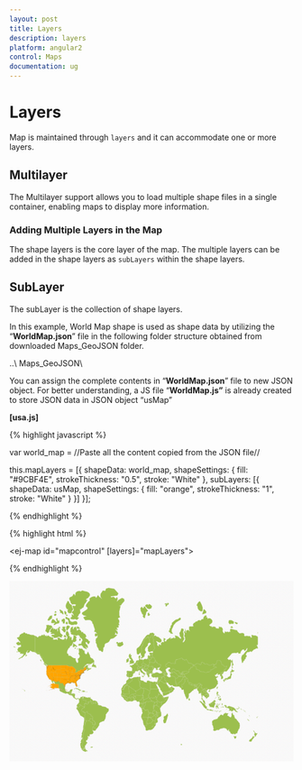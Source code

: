 ```yaml
---
layout: post
title: Layers
description: layers
platform: angular2
control: Maps
documentation: ug
---
```


# Layers

Map is maintained through `layers` and it can accommodate one or more layers.

## Multilayer

The Multilayer support allows you to load multiple shape files in a single container, enabling maps to display more information.

### Adding Multiple Layers in the Map

The shape layers is the core layer of the map. The multiple layers can be added in the shape layers as `subLayers` within the shape layers.

## SubLayer

The subLayer is the collection of shape layers. 

In this example, World Map shape is used as shape data by utilizing the “**WorldMap.json**” file in the following folder structure obtained from downloaded Maps_GeoJSON folder.

..\ Maps_GeoJSON\

You can assign the complete contents in “**WorldMap.json**” file to new JSON object. For better understanding, a JS file “**WorldMap.js”** is already created to store JSON data in JSON object “usMap”

**[usa.js]**

{% highlight javascript %}

var world_map = //Paste all the content copied from the JSON file// 

this.mapLayers = [{
    shapeData: world_map,
    shapeSettings: {
        fill: "#9CBF4E",
        strokeThickness: "0.5",
        stroke: "White"
    },
    subLayers: [{
        shapeData: usMap,
        shapeSettings: {
            fill: "orange",
            strokeThickness: "1",
            stroke: "White"
        }
    }]
}];

{% endhighlight %}

{% highlight html %}

<ej-map id="mapcontrol" [layers]="mapLayers">
</ej-map>

{% endhighlight %}

![](Layers_images/Layers_img1.png)

